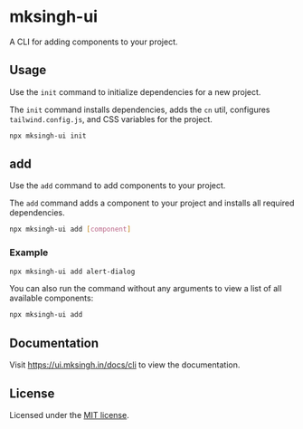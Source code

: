# mksingh-ui

A CLI for adding components to your project.

## Usage

Use the `init` command to initialize dependencies for a new project.

The `init` command installs dependencies, adds the `cn` util, configures `tailwind.config.js`, and CSS variables for the project.

```bash
npx mksingh-ui init
```

## add

Use the `add` command to add components to your project.

The `add` command adds a component to your project and installs all required dependencies.

```bash
npx mksingh-ui add [component]
```

### Example

```bash
npx mksingh-ui add alert-dialog
```

You can also run the command without any arguments to view a list of all available components:

```bash
npx mksingh-ui add
```

## Documentation

Visit https://ui.mksingh.in/docs/cli to view the documentation.

## License

Licensed under the [MIT license](https://github.com/mksingh-ui/ui/blob/trunk/LICENSE.md).
